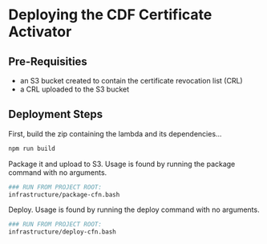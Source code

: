 # Deploying the CDF Certificate Activator

## Pre-Requisities

- an S3 bucket created to contain the certificate revocation list (CRL)
- a CRL uploaded to the S3 bucket

## Deployment Steps

First, build the zip containing the lambda and its dependencies...

```sh
npm run build
```

Package it and upload to S3. Usage is found by running the package command with no arguments.

```sh
### RUN FROM PROJECT ROOT:
infrastructure/package-cfn.bash
```

Deploy. Usage is found by running the deploy command with no arguments.

```sh
### RUN FROM PROJECT ROOT:
infrastructure/deploy-cfn.bash
```
